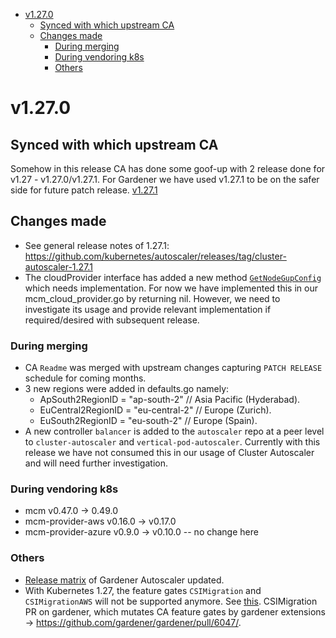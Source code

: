 <!--- For help refer to https://github.com/kubernetes/kubernetes/blob/master/CHANGELOG/CHANGELOG-1.20.md?plain=1 as example --->

- [v1.27.0](#v1270)
  - [Synced with which upstream CA](#synced-with-which-upstream-ca)
  - [Changes made](#changes-made)
    - [During merging](#during-merging)
    - [During vendoring k8s](#during-vendoring-k8s)
    - [Others](#others)


# v1.27.0


## Synced with which upstream CA
Somehow in this release CA has done some goof-up with 2 release done for v1.27 - v1.27.0/v1.27.1.
For Gardener we have used v1.27.1 to be on the safer side for future patch release. 
[v1.27.1](https://github.com/kubernetes/autoscaler/tree/cluster-autoscaler-1.27.1/cluster-autoscaler)

## Changes made
 - See general release notes of 1.27.1: https://github.com/kubernetes/autoscaler/releases/tag/cluster-autoscaler-1.27.1
 - The cloudProvider interface has added a new method [`GetNodeGupConfig`](https://github.com/kubernetes/autoscaler/blob/41a957b7e8b8630cb4c3e7811bdcecf85c510f09/cluster-autoscaler/cloudprovider/cloud_provider.go#L139) which needs implementation. For now we have implemented this in our mcm_cloud_provider.go by returning nil. However, we need to investigate its usage and provide relevant implementation if required/desired with subsequent release.

### During merging
  - CA `Readme` was merged with upstream changes capturing `PATCH RELEASE` schedule for coming months. 
  - 3 new regions were added in defaults.go namely:
     - 	ApSouth2RegionID     = "ap-south-2"     // Asia Pacific (Hyderabad).
	   -  EuCentral2RegionID   = "eu-central-2"   // Europe (Zurich).
	   -  EuSouth2RegionID     = "eu-south-2"     // Europe (Spain).
  - A new controller `balancer` is added to the `autoscaler` repo at a peer level to `cluster-autoscaler` and `vertical-pod-autoscaler`. Currently with this release we have not consumed this in our usage of Cluster Autoscaler and will need further investigation. 

### During vendoring k8s
- mcm v0.47.0 -> 0.49.0
- mcm-provider-aws v0.16.0 -> v0.17.0
- mcm-provider-azure v0.9.0 -> v0.10.0 -- no change here

### Others
- [Release matrix](../README.md#releases-gardenerautoscaler) of Gardener Autoscaler updated.
- With Kubernetes 1.27, the feature gates `CSIMigration` and `CSIMigrationAWS` will not be supported anymore. See [this](https://kubernetes.io/docs/reference/command-line-tools-reference/feature-gates-removed/#descriptions-for-removed-feature-gates).
CSIMigration PR on gardener, which mutates CA feature gates by gardener extensions -> https://github.com/gardener/gardener/pull/6047/. 